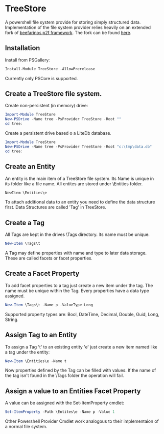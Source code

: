 # TreeStore
A powershell file system provide for storing simply structured data. Implementation of the file system provider relies heavily on an extended fork of [beefarinos p2f framework](https://github.com/beefarino/p2f). The fork can be found [here](https://github.com/wgross/p2f). 

## Installation

Install from PSGallery:

```powershell
Install-Module TreeStore -AllowPrerelease
```
Currently only PSCore is supported.

## Create a TreeStore file system.

Create non-persistent (in memory) drive:
```powershell
Import-Module TreeStore
New-PSDrive -Name tree -PsProvider TreeStore -Root ""
cd tree:
```
Create a persistent drive based o a LiteDb database.
```powershell
Import-Module TreeStore
New-PSDrive -Name tree -PsProvider TreeStore -Root "c:\tmp\data.db"
cd tree:
```

## Create an Entity

An entity is the main item of a TreeStore file system. Its Name is unique in its folder like a file name. All entites are stored under \Entities folder.
```powershell
NewItem \Entities\e
```
To attach additional data to an entity you need to define the data structure first. Data Structures are called 'Tag' in TreeStore.

## Create a Tag

All Tags are kept in the drives \Tags directory. Its name must be unique.
```powershell
New-Item \Tags\t 
```
A Tag may define properties with name and type to later data storage. These are called facets or facet properties.

## Create a Facet Property

To add facet properties to a tag just create a new item under the tag.
The name must be unique within the Tag. Every properties have a data type assigned.
```powershell
New-Item \Tags\t -Name p -ValueType Long
```
Supported property types are: Bool, DateTime, Decimal, Double, Guid, Long, String.

## Assign Tag to an Entity

To assign a Tag 't' to an existing entity 'e' just create a new item named like a tag under the entity:
```powershell
New-Item \Entities\e -Name t
```
Now properties defined by the Tag can be filled with values. If the name of the tag isn't found in the \Tags folder the operation will fail.

## Assign a value to an Entities Facet Property

A value can be assigned with the Set-ItemProperty cmdlet:
```powershell
Set-ItemProperty -Path \Entites\e -Name p -Value 1
```

Other Powershell Provider Cmdlet work analogous to their implementaion of a normal file system.

